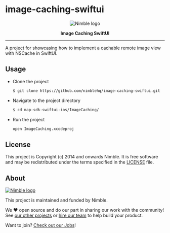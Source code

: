 # image-caching-swiftui

<p align="center">
  <img alt="Nimble logo" src="https://assets.nimblehq.co/logo/light/logo-light-text-320.png" />
</p>

<p align="center">
  <strong>Image Caching SwiftUI</strong>
</p>

---

A project for showcasing how to implement a cachable remote image view with NSCache in SwiftUI.

## Usage

- Clone the project

  ```bash
  $ git clone https://github.com/nimblehq/image-caching-swiftui.git
  ```

- Navigate to the project directory

  ```bash
  $ cd map-sdk-swiftui-ios/ImageCaching/
  ```

- Run the project

  ```bash
  open ImageCaching.xcodeproj
  ```

## License

This project is Copyright (c) 2014 and onwards Nimble. It is free software and may be redistributed under the terms specified in the [LICENSE] file.

[LICENSE]: /LICENSE

## About
<a href="https://nimblehq.co/">
  <picture>
    <source media="(prefers-color-scheme: dark)" srcset="https://assets.nimblehq.co/logo/dark/logo-dark-text-160.png">
    <img alt="Nimble logo" src="https://assets.nimblehq.co/logo/light/logo-light-text-160.png">
  </picture>
</a>

This project is maintained and funded by Nimble.

We ❤️ open source and do our part in sharing our work with the community!
See [our other projects][community] or [hire our team][hire] to help build your product.

Want to join? [Check out our Jobs][jobs]!

[community]: https://github.com/nimblehq
[hire]: https://nimblehq.co/
[jobs]: https://jobs.nimblehq.co/
